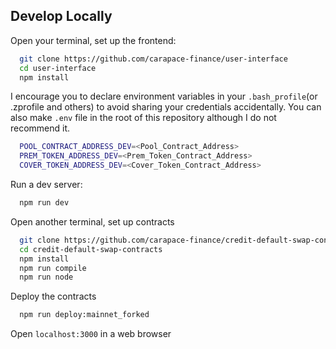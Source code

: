 ## Develop Locally

Open your terminal, set up the frontend:

```bash
  git clone https://github.com/carapace-finance/user-interface
  cd user-interface
  npm install
```

I encourage you to declare environment variables in your `.bash_profile`(or .zprofile and others) to avoid sharing your credentials accidentally. You can also make `.env` file in the root of this repository although I do not recommend it.

```bash
  POOL_CONTRACT_ADDRESS_DEV=<Pool_Contract_Address>
  PREM_TOKEN_ADDRESS_DEV=<Prem_Token_Contract_Address>
  COVER_TOKEN_ADDRESS_DEV=<Cover_Token_Contract_Address>
```

Run a dev server:

```bash
  npm run dev
```

Open another terminal, set up contracts

```bash
  git clone https://github.com/carapace-finance/credit-default-swap-contracts
  cd credit-default-swap-contracts
  npm install
  npm run compile
  npm run node
```

Deploy the contracts

```bash
  npm run deploy:mainnet_forked
```

Open `localhost:3000` in a web browser

